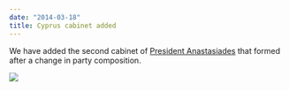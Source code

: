 ```yaml
---
date: "2014-03-18"
title: Cyprus cabinet added
---
```


We have added the second cabinet of [President Anastasiades](http://dev.parlgov.org/data/cyp/cabinet-party/2014-03-14/) that formed after a change in party composition.

![](/images/parliament-scotland.jpg)
